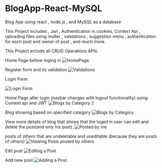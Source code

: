 # BlogApp-React-MySQL
Blog App using react , node.js , and MySQL as a database

This Project includes , Jwt , Authentication in cookies, Context Api , uploading files using multer , validations , suggestion menu , authentication for each post and owner of post , and much more.

This Project include all CRUD Operations APIs.

Home Page before loging in
![HomePage](https://user-images.githubusercontent.com/103119609/219963410-f865dbba-702a-40d3-b6fb-3e43e51b45df.png)

Register form and its validation
![Validations](https://user-images.githubusercontent.com/103119609/219963445-05ecf52b-2293-4697-8269-a2da9649ebc6.png)

Login Form

![Login Form](https://user-images.githubusercontent.com/103119609/219963552-cfce9453-c0cf-4db9-9a30-2d5d8eaefada.png)

Home Page after login (navbar changes with logout functionality) using Context api and JWT
![Blogs by Category 2](https://user-images.githubusercontent.com/103119609/219963757-d89ea8d9-9269-42a5-a43a-0f3f453bea70.png)

Blog showing based on specified category
![Blogs by Category](https://user-images.githubusercontent.com/103119609/219963837-6e68b640-b4e9-4f6a-a993-fb1c7450a081.png)

View more details of blog that shows that the loged in user can edit and delete the post(and only his post).
![Posted by me](https://user-images.githubusercontent.com/103119609/219963988-9b33202d-d962-4447-8d05-b7a48c7d1a62.png)

posts of others that are undeletable and uneditable (because they are posts of others)
![Viewing Posts posted by others](https://user-images.githubusercontent.com/103119609/219964082-4a549f2f-11a8-4beb-9096-62b68ca80095.png)

Edit post
![Editing a Post](https://user-images.githubusercontent.com/103119609/219964116-7a01b4bf-a716-445e-8c52-a93be0dbd7d3.png)

Add new post
![Adding a Post](https://user-images.githubusercontent.com/103119609/219964128-1aefd848-62d6-4bef-ad79-645052473ac3.png)







